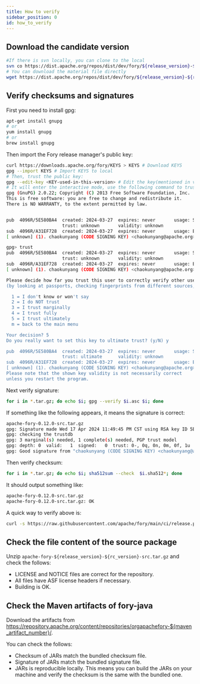 ```yaml
---
title: How to verify
sidebar_position: 0
id: how_to_verify
---
```


## Download the candidate version

```bash
#If there is svn locally, you can clone to the local
svn co https://dist.apache.org/repos/dist/dev/fory/${release_version}-${rc_version}/
# You can download the material file directly
wget https://dist.apache.org/repos/dist/dev/fory/${release_version}-${rc_version}/xxx.xxx
```

## Verify checksums and signatures

First you need to install gpg:

```bash
apt-get install gnupg
# or
yum install gnupg
# or
brew install gnupg
```

Then import the Fory release manager's public key:

```bash
curl https://downloads.apache.org/fory/KEYS > KEYS # Download KEYS
gpg --import KEYS # Import KEYS to local
# Then, trust the public key:
gpg --edit-key <KEY-used-in-this-version> # Edit the key(mentioned in vote email)
# It will enter the interactive mode, use the following command to trust the key:
gpg (GnuPG) 2.0.22; Copyright (C) 2013 Free Software Foundation, Inc.
This is free software: you are free to change and redistribute it.
There is NO WARRANTY, to the extent permitted by law.


pub  4096R/5E580BA4  created: 2024-03-27  expires: never       usage: SC
                     trust: unknown       validity: unknown
sub  4096R/A31EF728  created: 2024-03-27  expires: never       usage: E
[ unknown] (1). chaokunyang (CODE SIGNING KEY) <chaokunyang@apache.org>

gpg> trust
pub  4096R/5E580BA4  created: 2024-03-27  expires: never       usage: SC
                     trust: unknown       validity: unknown
sub  4096R/A31EF728  created: 2024-03-27  expires: never       usage: E
[ unknown] (1). chaokunyang (CODE SIGNING KEY) <chaokunyang@apache.org>

Please decide how far you trust this user to correctly verify other users' keys
(by looking at passports, checking fingerprints from different sources, etc.)

  1 = I don't know or won't say
  2 = I do NOT trust
  3 = I trust marginally
  4 = I trust fully
  5 = I trust ultimately
  m = back to the main menu

Your decision? 5
Do you really want to set this key to ultimate trust? (y/N) y

pub  4096R/5E580BA4  created: 2024-03-27  expires: never       usage: SC
                     trust: ultimate      validity: unknown
sub  4096R/A31EF728  created: 2024-03-27  expires: never       usage: E
[ unknown] (1). chaokunyang (CODE SIGNING KEY) <chaokunyang@apache.org>
Please note that the shown key validity is not necessarily correct
unless you restart the program.
```

Next verify signature:

```bash
for i in *.tar.gz; do echo $i; gpg --verify $i.asc $i; done
```

If something like the following appears, it means the signature is correct:

```bash
apache-fory-0.12.0-src.tar.gz
gpg: Signature made Wed 17 Apr 2024 11:49:45 PM CST using RSA key ID 5E580BA4
gpg: checking the trustdb
gpg: 3 marginal(s) needed, 1 complete(s) needed, PGP trust model
gpg: depth: 0  valid:   1  signed:   0  trust: 0-, 0q, 0n, 0m, 0f, 1u
gpg: Good signature from "chaokunyang (CODE SIGNING KEY) <chaokunyang@apache.org>"
```

Then verify checksum:

```bash
for i in *.tar.gz; do echo $i; sha512sum --check  $i.sha512*; done
```

It should output something like:

```bash
apache-fory-0.12.0-src.tar.gz
apache-fory-0.12.0-src.tar.gz: OK
```

A quick way to verify above is:

```bash
curl -s https://raw.githubusercontent.com/apache/fory/main/ci/release.py | python3 - verify -v 0.5.0
```

## Check the file content of the source package

Unzip `apache-fory-${release_version}-${rc_version}-src.tar.gz` and check the follows:

- LICENSE and NOTICE files are correct for the repository.
- All files have ASF license headers if necessary.
- Building is OK.

## Check the Maven artifacts of fory-java

Download the artifacts from https://repository.apache.org/content/repositories/orgapachefory-${maven_artifact_number}/.

You can check the follows:

- Checksum of JARs match the bundled checksum file.
- Signature of JARs match the bundled signature file.
- JARs is reproducible locally. This means you can build the JARs on your machine and verify the checksum is the same with the bundled one.

